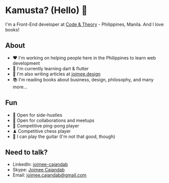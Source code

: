 # Kamusta? (Hello) 👋

I'm a Front-End developer at [Code & Theory](http://codeandtheory.com/) - Philippines, Manila. And I love books!

## About
- ❤️  I'm working on helping people here in the Philippines to learn web development
- 📱 I'm currently learning dart & flutter
- 📝 I'm also writing articles at [joimee.design](https://joimee.design/)
- 📚 I'm reading books about business, design, philosophy, and many more...

## Fun
- 👀 Open for side-hustles
- 💬 Open for collaborations and meetups
- 🏓 Competitive ping-pong player
- ♟  Competitive chess player
- 🎸 I can play the guitar (I'm not that good, though)

## Need to talk?
- LinkedIn: [joimee-cajandab](https://www.linkedin.com/in/joimee-cajandab/)
- Skype: [Joimee Cajandab](https://join.skype.com/invite/VUehd8qAEKYK)
- Email: [joimee.cajandab@gmail.com](joimee.cajandab@gmail.com)
